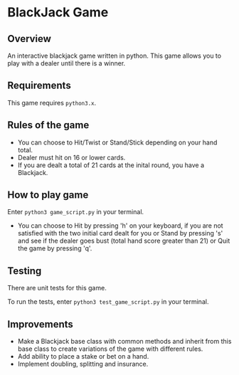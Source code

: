 # BlackJack Game

## Overview
An interactive blackjack game written in python. This game allows you to play with a dealer until there is a winner.

## Requirements
This game requires `python3.x`.

## Rules of the game
* You can choose to Hit/Twist or Stand/Stick depending on your hand total.
* Dealer must hit on 16 or lower cards.
* If you are dealt a  total of 21 cards at the inital round, you have a Blackjack.

## How to play game
Enter `python3 game_script.py` in your terminal.

* You can choose to Hit by pressing 'h' on your keyboard, if you are not
satisfied with the two initial card dealt for you or Stand by pressing 's' and
see if the dealer goes bust (total hand score greater than 21) or Quit the game by pressing 'q'.

## Testing
There are unit tests for this game.

To run the tests, enter `python3 test_game_script.py` in your terminal.

## Improvements
* Make a Blackjack base class with common methods and inherit from this base class to create variations of the game with different rules.
* Add ability to place a stake or bet on a hand.
* Implement doubling, splitting and insurance.